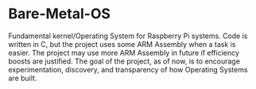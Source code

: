 Bare-Metal-OS
=============

Fundamental kernel/Operating System for Raspberry Pi systems. Code is written in C, but the project uses some ARM Assembly when a task is easier. The project may use more ARM Assembly in future if efficiency boosts are justified. The goal of the project, as of now, is to encourage experimentation, discovery, and transparency of how Operating Systems are built.
